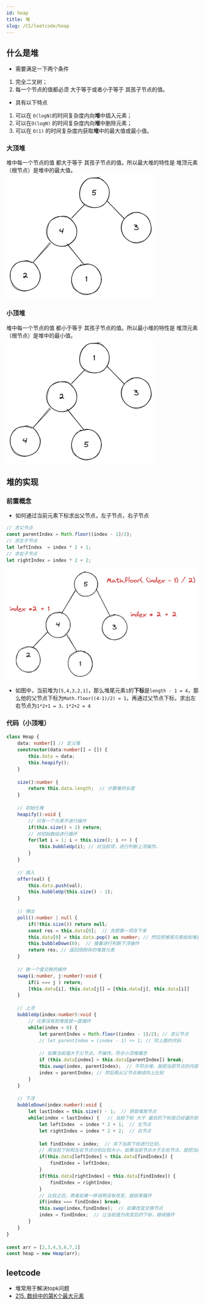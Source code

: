 ```yaml
---
id: heap
title: 堆
slug: /CS/leetcode/heap
---
```


## 什么是堆
- 需要满足一下两个条件
1. 完全二叉树；
2. 每一个节点的值都必须 大于等于或者小于等于 其孩子节点的值。

- 具有以下特点
1. 可以在 `O(logN)`的时间复杂度内向**堆**中插入元素；
2. 可以在`O(logN)` 的时间复杂度内向**堆**中删除元素；
3. 可以在 `O(1)` 的时间复杂度内获取**堆**中的最大值或最小值。

### 大顶堆
堆中每一个节点的值 都大于等于 其孩子节点的值。所以最大堆的特性是 堆顶元素（根节点）是堆中的最大值。
![image](./image/dadingdui.png)
### 小顶堆
堆中每一个节点的值 都小于等于 其孩子节点的值。所以最小堆的特性是 堆顶元素（根节点）是堆中的最小值。
![image](./image/xiaodingdui.png)
## 堆的实现

### 前置概念
- 如何通过当前元素下标求出父节点，左子节点，右子节点

```ts
// 求父节点
const parentIndex = Math.floor((index - 1)/2);
// 求左子节点
let leftIndex  = index * 2 + 1;
// 求右子节点
let rightIndex = index * 2 + 2;
```
![image](./image/qiuindex.png)

- 如图中，当前堆为`[5,4,3,2,1]`，那么堆尾元素`1`的**下标**是`length - 1 = 4`，那么他的父节点下标为`Math.floor((4-1)/2) = 1`，再通过父节点下标，求出左右节点为`1*2+1 = 3，1*2+2 = 4`

### 代码（小顶堆）
```ts
class Heap {
    data: number[] // 定义堆
    constructor(data:number[] = []) {
        this.data = data;
        this.heapify();  
    }

    size():number {
        return this.data.length;  // 计算堆的长度
    }

    // 初始化堆
    heapify():void {
        // 只有一个元素不进行操作
        if(this.size() < 2) return;
        // 对初始数组进行循环
        for(let i = 1; i < this.size(); i ++ ) {
            this.bubbleUp(i); // 对当前项，进行判断上浮操作。
        }
    }

    // 插入
    offer(val) {
        this.data.push(val);
        this.bubbleUp(this.size() - 1);
    }

    // 弹出
    poll():number | null {
        if(!this.size()) return null;
        const res = this.data[0];  // 先把第一项存下来
        this.data[0] = this.data.pop() as number; // 然后把堆尾元素给到堆首
        this.bubbleDown(0);  // 接着进行判断下浮操作
        return res; // 返回刚刚存的堆首元素
    }

    // 做一个值交换的操作
    swap(i:number, j:number):void {
        if(i === j ) return;
        [this.data[i], this.data[j]] = [this.data[j], this.data[i]]
    }

    // 上浮
    bubbleUp(index:number):void {
        // 元素没有到堆首就一直循环
        while(index > 0) {
            let parentIndex = Math.floor((index - 1)/2); // 求父节点
            // let parentIndex = (index - 1) >> 1; // 同上面的代码

            // 如果当前值大于父节点，不操作。符合小顶堆概念
            if (this.data[index] > this.data[parentIndex]) break;  
            this.swap(index, parentIndex);  // 不符合堆，就把当前节点的内容换到父节点
            index = parentIndex; // 然后再从父节点继续向上比较
        }
    }
    
    // 下浮
    bubbleDown(index:number):void {
        let lastIndex = this.size() - 1;  // 获取堆尾节点
        while(index < lastIndex) {   // 当前下标 大于 最后的下标就已经遍历到堆尾了，不在继续了。
            let leftIndex  = index * 2 + 1;  // 左节点
            let rightIndex = index * 2 + 2;  // 右节点

            let findIndex = index;  // 存下当前下标进行比较。
            // 用当前下标和左右节点分别比较大小，如果当前节点大于左右节点，就把当前节点换成左右节点。
            if(this.data[leftIndex] < this.data[findIndex]) {
                findIndex = leftIndex;
            }
            if(this.data[rightIndex] < this.data[findIndex]) {
                findIndex = rightIndex;
            }
            // 比较之后，两者如果一样说明没有改变，就结束循环
            if(index === findIndex) break;
            this.swap(index,findIndex);  // 如果改变交换节点
            index = findIndex;  // 让当前值为改变后的下标，继续循环
        }
    }
}

const arr = [2,3,4,5,6,7,1]
const heap = new Heap(arr);
```

## leetcode
- 堆常用于解决topk问题
- [215. 数组中的第K个最大元素](https://leetcode-cn.com/problems/kth-largest-element-in-an-array/)